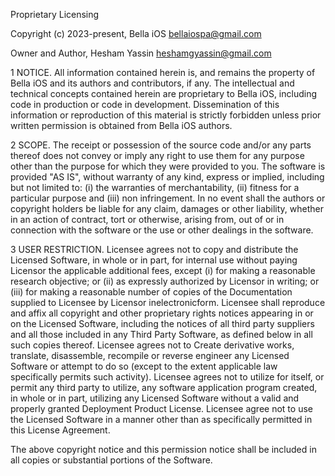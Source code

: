 Proprietary Licensing

Copyright (c) 2023-present, Bella iOS <bellaiospa@gmail.com>

Owner and Author, Hesham Yassin <heshamgyassin@gmail.com>

1 NOTICE. All information contained herein is, and remains the property of Bella iOS and its authors and contributors, if any.  The intellectual and technical concepts contained herein are proprietary to Bella iOS, including code in production or code in development. Dissemination of this information or reproduction of this material is strictly forbidden unless prior written permission is obtained from Bella iOS authors.

2 SCOPE. The receipt or possession of the source code and/or any parts thereof does not convey or imply any right to use them for any purpose other than the purpose for which they were provided to you. The software is provided "AS IS", without warranty of any kind, express or implied, including but not limited to: (i) the warranties of merchantability, (ii) fitness for a particular purpose and (iii) non infringement. In no event shall the authors or copyright holders be liable for any claim, damages or other liability, whether in an action of contract, tort or otherwise, arising from, out of or in connection with the software or the use or other dealings in the software.

3 USER RESTRICTION. Licensee agrees not to copy and distribute the Licensed Software, in whole or in part, for internal use without paying Licensor the applicable additional fees, except (i) for making a reasonable research objective; or (ii) as expressly authorized by Licensor in writing; or (iii) for making a reasonable number of copies of the Documentation supplied to Licensee by Licensor inelectronicform. Licensee shall reproduce and affix all copyright and other proprietary rights notices appearing in or on the Licensed Software, including the notices of all third party suppliers and all those included in any Third Party Software, as defined below in all such copies thereof. Licensee agrees not to Create derivative works, translate, disassemble, recompile or reverse engineer any Licensed Software or attempt to do so (except to the extent applicable law specifically permits such activity). Licensee agrees not to utilize for itself, or permit any third party to utilize, any software application program created, in whole or in part, utilizing any Licensed Software without a valid and properly granted Deployment Product License. Licensee agree not to use the Licensed Software in a manner other than as specifically permitted in this License Agreement.

The above copyright notice and this permission notice shall be included in all copies or substantial portions of the Software.